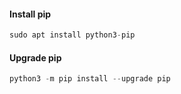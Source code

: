 #### Install pip
```python
sudo apt install python3-pip   
```

#### Upgrade pip
```python
python3 -m pip install --upgrade pip
```

